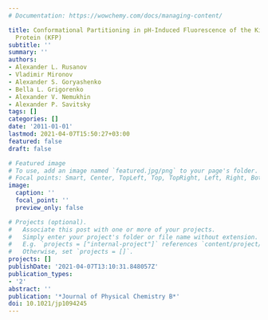 ```yaml
---
# Documentation: https://wowchemy.com/docs/managing-content/

title: Conformational Partitioning in pH-Induced Fluorescence of the Kindling Fluorescent
  Protein (KFP)
subtitle: ''
summary: ''
authors:
- Alexander L. Rusanov
- Vladimir Mironov
- Alexander S. Goryashenko
- Bella L. Grigorenko
- Alexander V. Nemukhin
- Alexander P. Savitsky
tags: []
categories: []
date: '2011-01-01'
lastmod: 2021-04-07T15:50:27+03:00
featured: false
draft: false

# Featured image
# To use, add an image named `featured.jpg/png` to your page's folder.
# Focal points: Smart, Center, TopLeft, Top, TopRight, Left, Right, BottomLeft, Bottom, BottomRight.
image:
  caption: ''
  focal_point: ''
  preview_only: false

# Projects (optional).
#   Associate this post with one or more of your projects.
#   Simply enter your project's folder or file name without extension.
#   E.g. `projects = ["internal-project"]` references `content/project/deep-learning/index.md`.
#   Otherwise, set `projects = []`.
projects: []
publishDate: '2021-04-07T13:10:31.848057Z'
publication_types:
- '2'
abstract: ''
publication: '*Journal of Physical Chemistry B*'
doi: 10.1021/jp1094245
---
```

